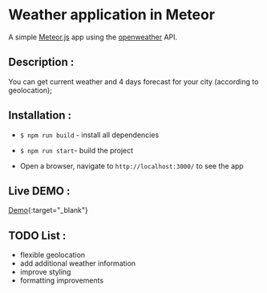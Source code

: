 # Weather application in Meteor
A simple  [Meteor.js](https://www.meteor.com/) app using the [openweather](https://openweathermap.org/) API.

## Description :
You can get current weather and 4 days forecast for your city (according to geolocation);

## Installation :
- `$ npm run build` - install all dependencies

- `$ npm run start`- build the project

- Open a browser, navigate to `http://localhost:3000/` to see the app

## Live DEMO :
[Demo](https://meteor-weather.herokuapp.com/){:target="_blank"}

## TODO List :
- flexible geolocation
- add additional weather information 
- improve styling
- formatting improvements
